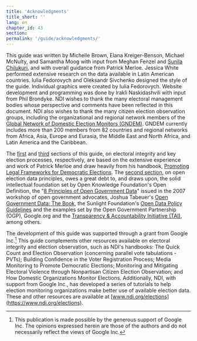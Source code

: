 ```yaml
---
title: 'Acknowledgments'
title_short: ''
lang: en
chapter_id: 43
section:
permalink: '/guide/acknowledgments/'
---
```


This guide was written by Michelle Brown, Elana Kreiger-Benson, Michael McNulty, and Samantha Moog with input from Meghan Fenzel and [Sunila Chilukuri](/misc/dinopony.html), and with overall guidance from Patrick Merloe. Jessica White performed extensive research on the data available in Latin American countries. Iulia Fedorovych and Oleksandr Sivchenko designed the style of the guide. Individual graphics were created by Iulia Fedorovych. Website development and programming was done by Irakli Naskidashvili with input from Phil Brondyke. NDI wishes to thank the many electoral management bodies whose perspective and comments have been reflected in this document. NDI also wishes to thank the many citizen election observation groups, including the organizational and regional network members of the [Global Network of Domestic Election Monitors (GNDEM)](http://www.gndem.org/). GNDEM currently includes more than 200 members from 82 countries and regional networks from Africa, Asia, Europe and Eurasia, the Middle East and North Africa, and Latin America and the Caribbean.

The [first](/en/guide/electoral-integrity/) and [third](/en/guide/key-categories/) sections of this guide, on electoral integrity and key election processes, respectively, are based on the extensive experience and work of Patrick Merloe and draw heavily from his handbook, [Promoting Legal Frameworks for Democratic Elections](https://www.ndi.org/files/2404_ww_elect_legalframeworks_093008.pdf). The [second section](/en/guide/principles/), on open election data principles, owes a great debt to, and draws upon, the solid intellectual foundation set by Open Knowledge Foundation's Open Definition, the "[8 Principles of Open Government Data](https://public.resource.org/8_principles.html)" issued in the 2007 workshop of open government advocates, Joshua Tabeuer's [Open Government Data: The Book](https://opengovdata.io/), the Sunlight Foundation's [Open Data Policy Guidelines](http://sunlightfoundation.com/opendataguidelines/) and the examples set by the Open Government Partnership (OGP), Google.org and the [Transparency & Accountability Initiative (TAI)](http://www.transparency-initiative.org/), among others.

The development of this guide was supported through a grant from Google Inc.[^1] This guide complements other resources available on electoral integrity and election observation, such as NDI's handbooks: The Quick Count and Election Observation (concerning parallel vote tabulations - PVTs); Building Confidence in the Voter Registration Process; Media Monitoring to Promote Democratic Elections; Monitoring and Mitigating Electoral Violence through Nonpartisan Citizen Election Observation; and How Domestic Organizations Monitor Elections. Additionally, NDI, with support from Google Inc., has developed a series of tutorials to help election monitoring organizations make better use of available election data. These and other resources are available at [www.ndi.org/elections](https://www.ndi.org/elections).

[^1]: This publication is made possible by the generous support of Google Inc. The opinions expressed herein are those of the authors and do not necessarily reflect the views of Google Inc.
